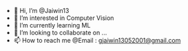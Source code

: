 - 👋 Hi, I’m @Jaiwin13
- 👀 I’m interested in Computer Vision
- 🌱 I’m currently learning ML
- 💞️ I’m looking to collaborate on ...
- 📫 How to reach me 
      @Email : gjaiwin13052001@gmail.com
      
<!---
Jaiwin13/Jaiwin13 is a ✨ special ✨ repository because its `README.md` (this file) appears on your GitHub profile.
You can click the Preview link to take a look at your changes.
--->
